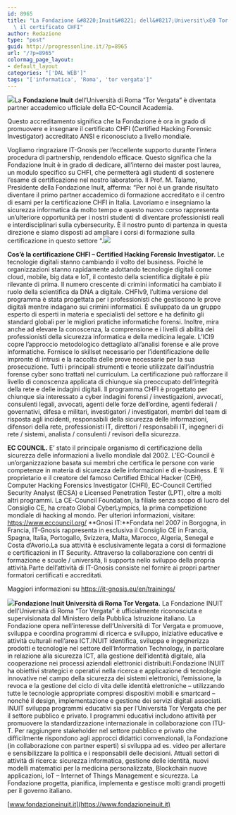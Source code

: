 ```yaml
---
id: 8965
title: "La Fondazione &#8220;Inuit&#8221; dell&#8217;Universit\xE0 Tor Vergata rilascia\
  \ il certificato CHFI"
author: Redazione
type: "post"
guid: http://progressonline.it/?p=8965
url: "/?p=8965"
colormag_page_layout:
- default_layout
categories: "['DAL WEB']"
tags: "['informatica', 'Roma', 'tor vergata']"
---
```


![](https://progressonline.it/wp-content/uploads/2018/06/logo_1-300x128.png)La **Fondazione Inuit** dell’Università di Roma “Tor Vergata” è diventata partner accademico ufficiale della EC-Council Academia.

Questo accreditamento significa che la Fondazione è ora in grado di promuovere e insegnare il certificato CHFI (Certified Hacking Forensic Investigator) accreditato ANSI e riconosciuto a livello mondiale.

Vogliamo ringraziare IT-Gnosis per l’eccellente supporto durante l’intera procedura di partnership, rendendolo efficace. Questo significa che la Fondazione Inuit è in grado di dedicare, all’interno dei master post laurea, un modulo specifico su CHFI, che permetterà agli studenti di sostenere l’esame di certificazione nel nostro laboratorio. Il Prof. M. Talamo, Presidente della Fondazione Inuit, afferma: “Per noi è un grande risultato diventare il primo partner accademico di formazione accreditato e il centro di esami per la certificazione CHFI in Italia. Lavoriamo e insegniamo la sicurezza informatica da molto tempo e questo nuovo corso rappresenta un’ulteriore opportunità per i nostri studenti di diventare professionisti reali e interdisciplinari sulla cybersecurity. È il nostro punto di partenza in questa direzione e siamo disposti ad ampliare i corsi di formazione sulla certificazione in questo settore “.![](https://progressonline.it/wp-content/uploads/2018/06/Logo-Uni-Tor-Vergata-300x300.png)

**Cos’è la certificazione CHFI – Certified Hacking Forensic Investigator.** Le tecnologie digitali stanno cambiando il volto del business. Poiché le organizzazioni stanno rapidamente adottando tecnologie digitali come cloud, mobile, big data e IoT, il contesto della scientifica digitale è più rilevante di prima. Il numero crescente di crimini informatici ha cambiato il ruolo della scientifica da DNA a digitale. CHFIv9, l’ultima versione del programma è stata progettata per i professionisti che gestiscono le prove digitali mentre indagano sui crimini informatici. È sviluppato da un gruppo esperto di esperti in materia e specialisti del settore e ha definito gli standard globali per le migliori pratiche informatiche forensi. Inoltre, mira anche ad elevare la conoscenza, la comprensione e i livelli di abilità dei professionisti della sicurezza informatica e della medicina legale. L’ICI9 copre l’approccio metodologico dettagliato all’analisi forense e alle prove informatiche. Fornisce lo skillset necessario per l’identificazione delle impronte di intrusi e la raccolta delle prove necessarie per la sua prosecuzione. Tutti i principali strumenti e teorie utilizzate dall’industria forense cyber sono trattati nel curriculum. La certificazione può rafforzare il livello di conoscenza applicata di chiunque sia preoccupato dell’integrità della rete e delle indagini digitali. Il programma CHFI è progettato per chiunque sia interessato a cyber indagini forensi / investigazioni, avvocati, consulenti legali, avvocati, agenti delle forze dell’ordine, agenti federali / governativi, difesa e militari, investigatori / investigatori, membri del team di risposta agli incidenti, responsabili della sicurezza delle informazioni, difensori della rete, professionisti IT, direttori / responsabili IT, ingegneri di rete / sistemi, analista / consulenti / revisori della sicurezza.

**EC COUNCIL.** E’ stato il principale organismo di certificazione della sicurezza delle informazioni a livello mondiale dal 2002. L’EC-Council è un’organizzazione basata sui membri che certifica le persone con varie competenze in materia di sicurezza delle informazioni e di e-business. E ‘il proprietario e il creatore del famoso Certified Ethical Hacker (CEH), Computer Hacking Forensics Investigator (CHFI), EC-Council Certified Security Analyst (ECSA) e Licensed Penetration Tester (LPT), oltre a molti altri programmi. La CE-Council Foundation, la filiale senza scopo di lucro del Consiglio CE, ha creato Global CyberLympics, la prima competizione mondiale di hacking al mondo. Per ulteriori informazioni, visitare: https://www.eccouncil.org/ **Gnosi IT:**Fondata nel 2007 in Borgogna, in Francia, IT-Gnosis rappresenta in esclusiva il Consiglio CE in Francia, Spagna, Italia, Portogallo, Svizzera, Malta, Marocco, Algeria, Senegal e Costa d’Avorio.La sua attività è esclusivamente legata a corsi di formazione e certificazioni in IT Security. Attraverso la collaborazione con centri di formazione e scuole / università, li supporta nello sviluppo della propria attività.Parte dell’attività di IT-Gnosis consiste nel fornire ai propri partner formatori certificati e accreditati.

Maggiori informazioni su <https://it-gnosis.eu/en/trainings/>

**![](https://progressonline.it/wp-content/uploads/2018/06/107736947-300x200.jpg)Fondazione Inuit Università di Roma Tor Vergata.** La Fondazione INUIT dell’Università di Roma “Tor Vergata” è ufficialmente riconosciuta e supervisionata dal Ministero della Pubblica Istruzione italiano. La Fondazione opera nell’interesse dell’Università di Tor Vergata e promuove, sviluppa e coordina programmi di ricerca e sviluppo, iniziative educative e attività culturali nell’area ICT.INUIT identifica, sviluppa e ingegnerizza prodotti e tecnologie nel settore dell’Information Technology, in particolare in relazione alla sicurezza ICT, alla gestione dell’identità digitale, alla cooperazione nei processi aziendali elettronici distribuiti.Fondazione INUIT ha obiettivi strategici e operativi nella ricerca e applicazione di tecnologie innovative nel campo della sicurezza dei sistemi elettronici, l’emissione, la revoca e la gestione del ciclo di vita delle identità elettroniche – utilizzando tutte le tecnologie appropriate compresi dispositivi mobili e smartcard – nonché il design, implementazione e gestione dei servizi digitali associati. INUIT sviluppa programmi educativi sia per l’Università Tor Vergata che per il settore pubblico e privato. I programmi educativi includono attività per promuovere la standardizzazione internazionale in collaborazione con ITU-T. Per raggiungere stakeholder nel settore pubblico e privato che difficilmente rispondono agli approcci didattici convenzionali, la Fondazione (in collaborazione con partner esperti) si sviluppa ad es. video per allertare e sensibilizzare la politica e i responsabili delle decisioni. Attuali settori di attività di ricerca: sicurezza informatica, gestione delle identità, nuovi modelli matematici per la medicina personalizzata, Blockchain nuove applicazioni, IoT – Internet of Things Management e sicurezza. La Fondazione progetta, pianifica, implementa e gestisce molti grandi progetti per il governo italiano.

[www.fondazioneinuit.it](https://www.fondazioneinuit.it)
